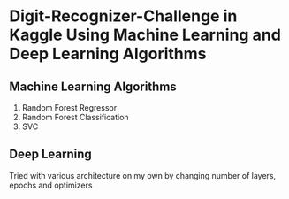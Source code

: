 # Digit-Recognizer-Challenge in Kaggle Using Machine Learning and Deep Learning Algorithms

## Machine Learning Algorithms

1.  Random Forest Regressor
2.  Random Forest Classification
3.  SVC

## Deep Learning

Tried with various architecture on my own by changing number of layers, epochs and optimizers
